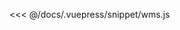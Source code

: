 <ClientOnly>
  <code-view name="wms" :is-code-view="false"/>
</ClientOnly>

<<< @/docs/.vuepress/snippet/wms.js